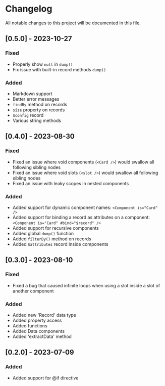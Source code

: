 # Changelog

All notable changes to this project will be documented in this file.

## [0.5.0] - 2023-10-27

### Fixed

-   Properly show `null` in `dump()`
-   Fix issue with built-in record methods `dump()`

### Added

-   Markdown support
-   Better error messages
-   `findBy` method on records
-   `size` property on records
-   `$config` record
-   Various string methods

## [0.4.0] - 2023-08-30

### Fixed

-   Fixed an issue where void components (`<Card />`) would swallow all following sibling nodes
-   Fixed an issue where void slots (`<slot />`) would swallow all following sibling nodes
-   Fixed an issue with leaky scopes in nested components

### Added

-   Added support for dynamic component names: `<Component is="Card" />`
-   Added support for binding a record as attributes on a component: `<Component is="Card" #bind="$record" />`
-   Added support for recursive components
-   Added global `dump()` function
-   Added `filterBy()` method on records
-   Added `$attributes` record inside components

## [0.3.0] - 2023-08-10

### Fixed

-   Fixed a bug that caused infinite loops when using a slot inside a slot of another component

### Added

-   Added new 'Record' data type
-   Added property access
-   Added functions
-   Added Data components
-   Added 'extractData' method

## [0.2.0] - 2023-07-09

### Added

-   Added support for @if directive

